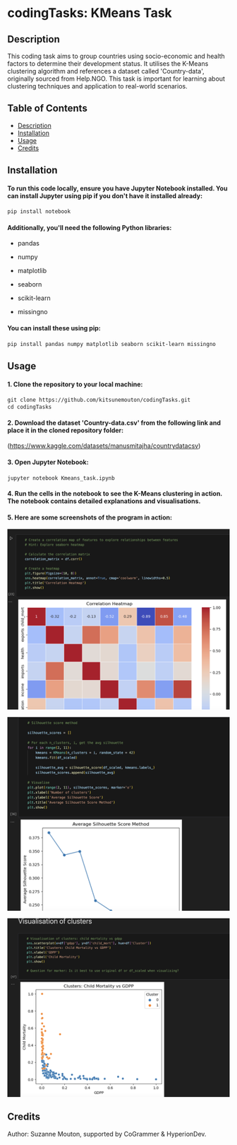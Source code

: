 # codingTasks: KMeans Task


## Description
This coding task aims to group countries using socio-economic and health factors to determine their development status. It utilises the K-Means clustering algorithm and references a dataset called 'Country-data', originally sourced from Help.NGO. This task is important for learning about clustering techniques and application to real-world scenarios.


## Table of Contents
- [Description](#description)
- [Installation](#installation)
- [Usage](#usage)
- [Credits](#credits)


## Installation
#### To run this code locally, ensure you have Jupyter Notebook installed. You can install Jupyter using pip if you don't have it installed already:
```bash
pip install notebook
```

#### Additionally, you'll need the following Python libraries:
- pandas

- numpy

- matplotlib

- seaborn

- scikit-learn

- missingno

#### You can install these using pip:
```bash
pip install pandas numpy matplotlib seaborn scikit-learn missingno
```


## Usage

#### 1. Clone the repository to your local machine:
```
git clone https://github.com/kitsunemouton/codingTasks.git
cd codingTasks
```

#### 2. Download the dataset 'Country-data.csv' from the following link and place it in the cloned repository folder:
(https://www.kaggle.com/datasets/manusmitajha/countrydatacsv)


#### 3. Open Jupyter Notebook:
```
jupyter notebook Kmeans_task.ipynb
```

#### 4. Run the cells in the notebook to see the K-Means clustering in action. The notebook contains detailed explanations and visualisations.

#### 5. Here are some screenshots of the program in action:

![Correlation map](Screenshots/Kmeans_task_screenshot_1.png)

![Silhouette score](Screenshots/Kmeans_task_screenshot_2.png)

![Visualisation of clusters](Screenshots/Kmeans_task_screenshot_3.png)


## Credits
Author: Suzanne Mouton, supported by CoGrammer & HyperionDev.
